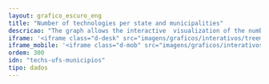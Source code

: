```yaml
---
layout: grafico_escuro_eng
title: "Number of technologies per state and municipalities"
descricao: "The graph allows the interactive  visualization of the number of technologies mapped per state and their respective municipalities. Click in the superior bar to return one level."
iframe: '<iframe class="d-desk" src="imagens/graficos/interativos/treemap/index.html" onload="loadIframe()" scrolling="auto" width="70%" height="700px" frameborder="no" seamless allowfullscreen style="max-width:100%;margin:0 auto"> </iframe>'
iframe_mobile: '<iframe class="d-mob" src="imagens/graficos/interativos/treemap_mobile/index.html" onload="loadIframe()" scrolling="auto" width="100%" height="800px" frameborder="no" seamless allowfullscreen style="max-width:100%;margin:0 auto"> </iframe>'
ordem: 300
idn: "techs-ufs-municipios"
tipo: dados
---
```

